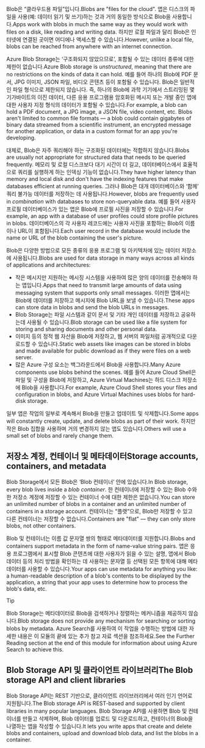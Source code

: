 <span data-ttu-id="567b3-101">Blob은 “클라우드용 파일”입니다.</span><span class="sxs-lookup"><span data-stu-id="567b3-101">Blobs are "files for the cloud".</span></span> <span data-ttu-id="567b3-102">앱은 디스크의 파일을 사용(예: 데이터 읽기 및 쓰기)하는 것과 거의 동일한 방식으로 Blob을 사용합니다.</span><span class="sxs-lookup"><span data-stu-id="567b3-102">Apps work with blobs in much the same way as they would work with files on a disk, like reading and writing data.</span></span> <span data-ttu-id="567b3-103">하지만 로컬 파일과 달리 Blob은 인터넷에 연결된 곳이면 어디에나 액세스할 수 있습니다.</span><span class="sxs-lookup"><span data-stu-id="567b3-103">However, unlike a local file, blobs can be reached from anywhere with an internet connection.</span></span>

<span data-ttu-id="567b3-104">Azure Blob Storage는 ‘구조화되지 않았으므로’, 포함될 수 있는 데이터 종류에 대한 제한이 없습니다.</span><span class="sxs-lookup"><span data-stu-id="567b3-104">Azure Blob storage is *unstructured*, meaning that there are no restrictions on the kinds of data it can hold.</span></span> <span data-ttu-id="567b3-105">예를 들어 하나의 Blob에 PDF 문서, JPG 이미지, JSON 파일, 비디오 콘텐츠 등이 포함될 수 있습니다. Blob은 일반적인 파일 형식으로 제한되지 않습니다. 즉, 하나의 Blob에 과학 기기에서 스트리밍된 몇 기가바이트의 이진 데이터, 다른 응용 프로그램용 암호화된 메시지 또는 개발 중인 앱에 대한 사용자 지정 형식의 데이터가 포함될 수 있습니다.</span><span class="sxs-lookup"><span data-stu-id="567b3-105">For example, a blob can hold a PDF document, a JPG image, a JSON file, video content, etc. Blobs aren't limited to common file formats &mdash; a blob could contain gigabytes of binary data streamed from a scientific instrument, an encrypted message for another application, or data in a custom format for an app you're developing.</span></span>

<span data-ttu-id="567b3-106">대체로, Blob은 자주 쿼리해야 하는 구조화된 데이터에는 적합하지 않습니다.</span><span class="sxs-lookup"><span data-stu-id="567b3-106">Blobs are usually not appropriate for structured data that needs to be queried frequently.</span></span> <span data-ttu-id="567b3-107">메모리 및 로컬 디스크보다 대기 시간이 더 길고, 데이터베이스에서 효율적으로 쿼리를 실행하게 하는 인덱싱 기능이 없습니다.</span><span class="sxs-lookup"><span data-stu-id="567b3-107">They have higher latency than memory and local disk and don't have the indexing features that make databases efficient at running queries.</span></span> <span data-ttu-id="567b3-108">그러나 Blob은 대개 데이터베이스와 ‘함께’ 쿼리 불가능 데이터를 저장하는 데 사용됩니다.</span><span class="sxs-lookup"><span data-stu-id="567b3-108">However, blobs are frequently used in *combination* with databases to store non-queryable data.</span></span> <span data-ttu-id="567b3-109">예를 들어 사용자 프로필 데이터베이스가 있는 앱은 Blob에 프로필 사진을 저장할 수 있습니다.</span><span class="sxs-lookup"><span data-stu-id="567b3-109">For example, an app with a database of user profiles could store profile pictures in blobs.</span></span> <span data-ttu-id="567b3-110">데이터베이스의 각 사용자 레코드에는 사용자 사진을 포함하는 Blob의 이름이나 URL이 포함됩니다.</span><span class="sxs-lookup"><span data-stu-id="567b3-110">Each user record in the database would include the name or URL of the blob containing the user's picture.</span></span>

<span data-ttu-id="567b3-111">Blob은 다양한 방법으로 모든 종류의 응용 프로그램 및 아키텍처에 있는 데이터 저장소에 사용됩니다.</span><span class="sxs-lookup"><span data-stu-id="567b3-111">Blobs are used for data storage in many ways across all kinds of applications and architectures:</span></span>

- <span data-ttu-id="567b3-112">작은 메시지만 지원하는 메시징 시스템을 사용하여 많은 양의 데이터를 전송해야 하는 앱입니다.</span><span class="sxs-lookup"><span data-stu-id="567b3-112">Apps that need to transmit large amounts of data using messaging system that supports only small messages.</span></span> <span data-ttu-id="567b3-113">이러한 앱에서는 Blob에 데이터를 저장하고 메시지에 Blob URL을 보낼 수 있습니다.</span><span class="sxs-lookup"><span data-stu-id="567b3-113">These apps can store data in blobs and send the blob URLs in messages.</span></span>
- <span data-ttu-id="567b3-114">Blob Storage는 파일 시스템과 같이 문서 및 기타 개인 데이터를 저장하고 공유하는데 사용될 수 있습니다.</span><span class="sxs-lookup"><span data-stu-id="567b3-114">Blob storage can be used like a file system for storing and sharing documents and other personal data.</span></span>
- <span data-ttu-id="567b3-115">이미지 등의 정적 웹 자산을 Blob에 저장하고, 웹 서버의 파일처럼 공개적으로 다운로드할 수 있습니다.</span><span class="sxs-lookup"><span data-stu-id="567b3-115">Static web assets like images can be stored in blobs and made available for public download as if they were files on a web server.</span></span>
- <span data-ttu-id="567b3-116">많은 Azure 구성 요소는 백그라운드에서 Blob을 사용합니다.</span><span class="sxs-lookup"><span data-stu-id="567b3-116">Many Azure components use blobs behind the scenes.</span></span> <span data-ttu-id="567b3-117">예를 들어 Azure Cloud Shell은 파일 및 구성을 Blob에 저장하고, Azure Virtual Machines는 하드 디스크 저장소에 Blob을 사용합니다.</span><span class="sxs-lookup"><span data-stu-id="567b3-117">For example, Azure Cloud Shell stores your files and configuration in blobs, and Azure Virtual Machines uses blobs for hard-disk storage.</span></span>

<span data-ttu-id="567b3-118">일부 앱은 작업의 일부로 계속해서 Blob을 만들고 업데이트 및 삭제합니다.</span><span class="sxs-lookup"><span data-stu-id="567b3-118">Some apps will constantly create, update, and delete blobs as part of their work.</span></span> <span data-ttu-id="567b3-119">하지만 작은 Blob 집합을 사용하며 거의 변경하지 않는 앱도 있습니다.</span><span class="sxs-lookup"><span data-stu-id="567b3-119">Others will use a small set of blobs and rarely change them.</span></span>

## <a name="storage-accounts-containers-and-metadata"></a><span data-ttu-id="567b3-120">저장소 계정, 컨테이너 및 메타데이터</span><span class="sxs-lookup"><span data-stu-id="567b3-120">Storage accounts, containers, and metadata</span></span>

<span data-ttu-id="567b3-121">Blob Storage에서 모든 Blob은 ‘Blob 컨테이너’ 안에 있습니다.</span><span class="sxs-lookup"><span data-stu-id="567b3-121">In Blob storage, every blob lives inside a *blob container*.</span></span> <span data-ttu-id="567b3-122">한 컨테이너에 저장할 수 있는 Blob 수와 한 저장소 계정에 저장할 수 있는 컨테이너 수에 대한 제한은 없습니다.</span><span class="sxs-lookup"><span data-stu-id="567b3-122">You can store an unlimited number of blobs in a container and an unlimited number of containers in a storage account.</span></span> <span data-ttu-id="567b3-123">컨테이너는 “플랫”으로, Blob만 저장할 수 있고 다른 컨테이너는 저장할 수 없습니다.</span><span class="sxs-lookup"><span data-stu-id="567b3-123">Containers are "flat" &mdash; they can only store blobs, not other containers.</span></span>

<span data-ttu-id="567b3-124">Blob 및 컨테이너는 이름 값 문자열 쌍의 형태로 메타데이터를 지원합니다.</span><span class="sxs-lookup"><span data-stu-id="567b3-124">Blobs and containers support metadata in the form of name-value string pairs.</span></span> <span data-ttu-id="567b3-125">앱은 응용 프로그램에서 표시할 Blob 콘텐츠에 대한 사용자가 읽을 수 있는 설명, 앱에서 Blob 데이터 등의 처리 방법을 확인하는 데 사용하는 문자열 등 선택된 모든 항목에 대해 메타데이터를 사용할 수 있습니다.</span><span class="sxs-lookup"><span data-stu-id="567b3-125">Your apps can use metadata for anything you like: a human-readable description of a blob's contents to be displayed by the application, a string that your app uses to determine how to process the blob's data, etc.</span></span>

> [!TIP]
> <span data-ttu-id="567b3-126">Blob Storage는 메타데이터로 Blob을 검색하거나 정렬하는 메커니즘을 제공하지 않습니다.</span><span class="sxs-lookup"><span data-stu-id="567b3-126">Blob storage does not provide any mechanism for searching or sorting blobs by metadata.</span></span> <span data-ttu-id="567b3-127">Azure Search를 사용하여 이 작업을 수행하는 방법에 대한 자세한 내용은 이 모듈의 끝에 있는 추가 참고 자료 섹션을 참조하세요.</span><span class="sxs-lookup"><span data-stu-id="567b3-127">See the Further Reading section at the end of this module for information about using Azure Search to achieve this.</span></span>

## <a name="the-blob-storage-api-and-client-libraries"></a><span data-ttu-id="567b3-128">Blob Storage API 및 클라이언트 라이브러리</span><span class="sxs-lookup"><span data-stu-id="567b3-128">The Blob storage API and client libraries</span></span>

<span data-ttu-id="567b3-129">Blob Storage API는 REST 기반으로, 클라이언트 라이브러리에서 여러 인기 언어로 지원됩니다.</span><span class="sxs-lookup"><span data-stu-id="567b3-129">The Blob storage API is REST-based and supported by client libraries in many popular languages.</span></span> <span data-ttu-id="567b3-130">Blob Storage API를 사용하면 Blob 및 컨테이너를 만들고 삭제하며, Blob 데이터를 업로드 및 다운로드하고, 컨테이너의 Blob을 나열하는 앱을 작성할 수 있습니다.</span><span class="sxs-lookup"><span data-stu-id="567b3-130">It lets you write apps that create and delete blobs and containers, upload and download blob data, and list the blobs in a container.</span></span>
